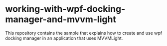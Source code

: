 # working-with-wpf-docking-manager-and-mvvm-light
This repository contains the sample that explains how to create and use wpf docking manager in an application that uses MVVMLight.
